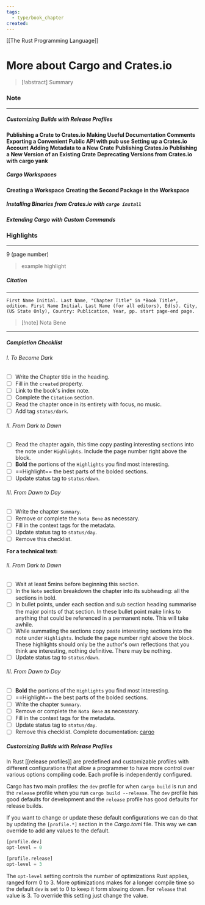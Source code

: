 ```yaml
---
tags:
  - type/book_chapter
created:
---
```

[[The Rust Programming Language]]
# **More about Cargo and Crates.io**

> [!abstract] Summary
### **Note**
---
##### **Customizing Builds with Release Profiles**
**Publishing a Crate to Crates.io**
**Making Useful Documentation Comments**
**Exporting a Convenient Public API with pub use**
**Setting up a Crates.io Account**
**Adding Metadata to a New Crate**
**Publishing Crates.io**
**Publishing a New Version of an Existing Crate**
**Deprecating Versions from Crates.io with cargo yank**
##### **Cargo Workspaces**
**Creating a Workspace**
**Creating the Second Package in the Workspace**
##### **Installing Binaries from Crates.io with `cargo install`**
##### **Extending Cargo with Custom Commands**
### **Highlights**
---
9 (page number)
> example highlight
##### **Citation**
---
```
First Name Initial. Last Name, "Chapter Title" in *Book Title*, edition. First Name Initial. Last Name (for all editors), Ed(s). City, (US State Only), Country: Publication, Year, pp. start page-end page.
```

> [!note] Nota Bene

---
##### Completion Checklist
###### I. To Become Dark
- [ ] Write the Chapter title in the heading.
- [ ] Fill in the `created` property.
- [ ] Link to the book's index note.
- [ ] Complete the `Citation` section.
- [ ] Read the chapter once in its entirety with focus, no music.
- [ ] Add tag `status/dark`.
###### II. From Dark to Dawn
- [ ] Read the chapter again, this time copy pasting interesting sections into the note under `Highlights`. Include the page number right above the block.
- [ ] **Bold** the portions of the `Highlights` you find most interesting.
- [ ] ==Highlight== the best parts of the bolded sections.
- [ ] Update status tag to `status/dawn`.
###### III. From Dawn to Day
- [ ] Write the chapter `Summary`.
- [ ] Remove or complete the `Nota Bene` as necessary.
- [ ] Fill in the context tags for the metadata.
- [ ] Update status tag to `status/day`.
- [ ] Remove this checklist.

**For a technical text:**
###### II. From Dark to Dawn
- [ ] Wait at least 5mins before beginning this section.
- [ ] In the `Note` section breakdown the chapter into its subheading: all the sections in bold.
- [ ] In bullet points, under each section and sub section heading summarise the major points of that section. In these bullet point make links to anything that could be referenced in a permanent note. This will take awhile.
- [ ] While summating the sections copy paste interesting sections into the note under `Highlights`. Include the page number right above the block. These highlights should only be the author's own reflections that you think are interesting, nothing definitive. There may be nothing.
- [ ] Update status tag to `status/dawn`.
###### III. From Dawn to Day
- [ ]  **Bold** the portions of the `Highlights` you find most interesting.
- [ ] ==Highlight== the best parts of the bolded sections.
- [ ] Write the chapter `Summary`.
- [ ] Remove or complete the `Nota Bene` as necessary.
- [ ] Fill in the context tags for the metadata.
- [ ] Update status tag to `status/day`.
- [ ] Remove this checklist.
Complete documentation: [cargo](https://doc.rust-lang.org/cargo/)
##### Customizing Builds with Release Profiles

In Rust [[release profiles]] are predefined and customizable profiles with different configurations that allow a programmer to have more control over various options compiling code. Each profile is independently configured.

Cargo has two main profiles: the `dev` profile for when `cargo build` is run and the `release` profile when you run `cargo build --release`. The `dev` profile has good defaults for development and the `release` profile has good defaults for release builds.

If you want to change or update these default configurations we can do that by updating the `[profile.*]` section in the *Cargo.toml* file. This way we can override to add any values to the default. 

```rust
[profile.dev]
opt-level = 0

[profile.release]
opt-level = 3
```

The `opt-level` setting controls the number of optimizations Rust applies, ranged form 0 to 3. More optimizations makes for a longer compile time so the default `dev` is set to 0 to keep it form slowing down. For `release` that value is 3. To override this setting just change the value. 